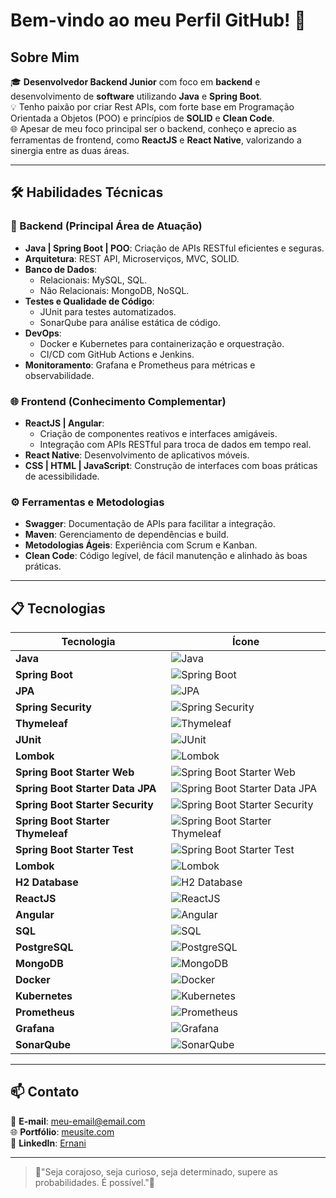 # Bem-vindo ao meu Perfil GitHub! 👋  

## Sobre Mim  
🎓 **Desenvolvedor Backend Junior** com foco em **backend** e desenvolvimento de **software** utilizando **Java** e **Spring Boot**.  
💡 Tenho paixão por criar Rest APIs, com forte base em Programação Orientada a Objetos (POO) e princípios de **SOLID** e **Clean Code**.  
🌐 Apesar de meu foco principal ser o backend, conheço e aprecio as ferramentas de frontend, como **ReactJS** e **React Native**, valorizando a sinergia entre as duas áreas.  

---

## 🛠️ Habilidades Técnicas  

### 🔧 Backend (Principal Área de Atuação)  
- **Java | Spring Boot | POO**: Criação de APIs RESTful eficientes e seguras.  
- **Arquitetura**: REST API, Microserviços, MVC, SOLID.  
- **Banco de Dados**:  
  - Relacionais: MySQL, SQL.  
  - Não Relacionais: MongoDB, NoSQL.  
- **Testes e Qualidade de Código**:  
  - JUnit para testes automatizados.  
  - SonarQube para análise estática de código.  
- **DevOps**:  
  - Docker e Kubernetes para containerização e orquestração.  
  - CI/CD com GitHub Actions e Jenkins.  
- **Monitoramento**: Grafana e Prometheus para métricas e observabilidade.  

### 🌐 Frontend (Conhecimento Complementar)  
- **ReactJS | Angular**:  
  - Criação de componentes reativos e interfaces amigáveis.  
  - Integração com APIs RESTful para troca de dados em tempo real.  
- **React Native**: Desenvolvimento de aplicativos móveis.  
- **CSS | HTML | JavaScript**: Construção de interfaces com boas práticas de acessibilidade.  

### ⚙️ Ferramentas e Metodologias  
- **Swagger**: Documentação de APIs para facilitar a integração.  
- **Maven**: Gerenciamento de dependências e build.  
- **Metodologias Ágeis**: Experiência com Scrum e Kanban.  
- **Clean Code**: Código legível, de fácil manutenção e alinhado às boas práticas.  

---


## 📋 Tecnologias  

| Tecnologia              | Ícone                                                                                       |
|-------------------------|--------------------------------------------------------------------------------------------|
| **Java**                | ![Java](https://img.shields.io/badge/Java-ED8B00?style=flat&logo=java&logoColor=white)     |
| **Spring Boot**         | ![Spring Boot](https://img.shields.io/badge/Spring%20Boot-6DB33F?style=flat&logo=spring&logoColor=white) |
| **JPA**                 | ![JPA](https://img.shields.io/badge/JPA-EE5C5A?style=flat&logo=hibernate&logoColor=white)   |
| **Spring Security**     | ![Spring Security](https://img.shields.io/badge/Spring%20Security-6DB33F?style=flat&logo=spring-security&logoColor=white) |
| **Thymeleaf**           | ![Thymeleaf](https://img.shields.io/badge/Thymeleaf-005F0F?style=flat&logo=thymeleaf&logoColor=white) |
| **JUnit**               | ![JUnit](https://img.shields.io/badge/JUnit-25A762?style=flat&logo=junit&logoColor=white)  |
| **Lombok**              | ![Lombok](https://img.shields.io/badge/Lombok-6CC24A?style=flat&logo=lombok&logoColor=white) |
| **Spring Boot Starter Web** | ![Spring Boot Starter Web](https://img.shields.io/badge/Spring%20Boot%20Starter%20Web-6DB33F?style=flat&logo=spring&logoColor=white) |
| **Spring Boot Starter Data JPA** | ![Spring Boot Starter Data JPA](https://img.shields.io/badge/Spring%20Boot%20Starter%20Data%20JPA-6DB33F?style=flat&logo=spring&logoColor=white) |
| **Spring Boot Starter Security** | ![Spring Boot Starter Security](https://img.shields.io/badge/Spring%20Boot%20Starter%20Security-6DB33F?style=flat&logo=spring-security&logoColor=white) |
| **Spring Boot Starter Thymeleaf** | ![Spring Boot Starter Thymeleaf](https://img.shields.io/badge/Spring%20Boot%20Starter%20Thymeleaf-005F0F?style=flat&logo=thymeleaf&logoColor=white) |
| **Spring Boot Starter Test** | ![Spring Boot Starter Test](https://img.shields.io/badge/Spring%20Boot%20Starter%20Test-25A762?style=flat&logo=junit&logoColor=white) |
| **Lombok**              | ![Lombok](https://img.shields.io/badge/Lombok-6CC24A?style=flat&logo=lombok&logoColor=white) |
| **H2 Database**         | ![H2 Database](https://img.shields.io/badge/H2-4E8A6E?style=flat&logo=h2&logoColor=white) |
| **ReactJS**             | ![ReactJS](https://img.shields.io/badge/React-20232A?style=flat&logo=react&logoColor=61DAFB) |
| **Angular**             | ![Angular](https://img.shields.io/badge/Angular-DD0031?style=flat&logo=angular&logoColor=white) |
| **SQL**                 | ![SQL](https://img.shields.io/badge/SQL-4479A1?style=flat&logo=mysql&logoColor=white)      |
| **PostgreSQL**          | ![PostgreSQL](https://img.shields.io/badge/PostgreSQL-4169E1?style=flat&logo=postgresql&logoColor=white) |
| **MongoDB**             | ![MongoDB](https://img.shields.io/badge/MongoDB-47A248?style=flat&logo=mongodb&logoColor=white) |
| **Docker**              | ![Docker](https://img.shields.io/badge/Docker-2496ED?style=flat&logo=docker&logoColor=white) |
| **Kubernetes**          | ![Kubernetes](https://img.shields.io/badge/Kubernetes-326CE5?style=flat&logo=kubernetes&logoColor=white) |
| **Prometheus**          | ![Prometheus](https://img.shields.io/badge/Prometheus-E6522C?style=flat&logo=prometheus&logoColor=white) |
| **Grafana**             | ![Grafana](https://img.shields.io/badge/Grafana-F46800?style=flat&logo=grafana&logoColor=white) |
| **SonarQube**           | ![SonarQube](https://img.shields.io/badge/SonarQube-4E9BCD?style=flat&logo=sonarqube&logoColor=white) |

---

## 📫 Contato  
📧 **E-mail**: [meu-email@email.com](ernanisan_hv.metals@hotmail.com)  
🌐 **Portfólio**: [meusite.com](https://www.linkedin.com/in/ernanib/)  
💼 **LinkedIn**: [Ernani](https://www.linkedin.com/in/ernanib/)  

---

> 💭"Seja corajoso, seja curioso, seja determinado, supere as probabilidades. É possível."💭 
